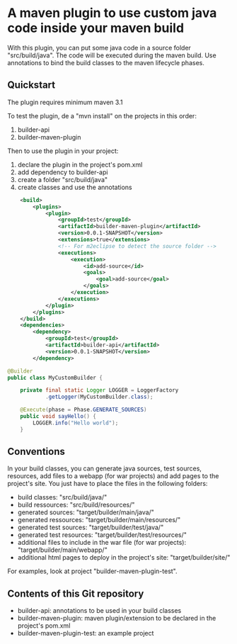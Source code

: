 # A maven plugin to use custom java code inside your maven build

With this plugin, you can put some java code in a source folder "src/build/java". The code will be executed during the maven build. Use annotations to bind the build classes to the maven lifecycle phases.

## Quickstart

The plugin requires minimum maven 3.1 

To test the plugin, de a "mvn install" on the projects in this order:

   1. builder-api
   1. builder-maven-plugin

Then to use the plugin in your project:

   1. declare the plugin in the project's pom.xml
   1. add dependency to builder-api
   1. create a folder "src/build/java"
   1. create classes and use the annotations
   
```xml
	<build>
		<plugins>
			<plugin>
				<groupId>test</groupId>
				<artifactId>builder-maven-plugin</artifactId>
				<version>0.0.1-SNAPSHOT</version>
				<extensions>true</extensions>
				<!-- For m2eclipse to detect the source folder -->
				<executions>
					<execution>
						<id>add-source</id>
						<goals>
							<goal>add-source</goal>
						</goals>
					</execution>
				</executions>
			</plugin>
		</plugins>
	</build>
	<dependencies>
		<dependency>
			<groupId>test</groupId>
			<artifactId>builder-api</artifactId>
			<version>0.0.1-SNAPSHOT</version>
		</dependency>
```

```java
@Builder
public class MyCustomBuilder {

	private final static Logger LOGGER = LoggerFactory
			.getLogger(MyCustomBuilder.class);

	@Execute(phase = Phase.GENERATE_SOURCES)
	public void sayHello() {
		LOGGER.info("Hello world");
	}
```

## Conventions

In your build classes, you can generate java sources, test sources, resources, add files to a webapp (for war projects) and add pages to the project's site. You just have to place the files in the following folders:

   * build classes: "src/build/java/"
   * build ressources: "src/build/resources/"
   * generated sources: "target/builder/main/java/"
   * generated ressources: "target/builder/main/resources/"
   * generated test sources: "target/builder/test/java/"
   * generated test resources: "target/builder/test/resources/"
   * additional files to include in the war file (for war projects): "target/builder/main/webapp/"
   * additional html pages to deploy in the project's site: "target/builder/site/"

For examples, look at project "builder-maven-plugin-test".

## Contents of this Git repository

   * builder-api: annotations to be used in your build classes
   * builder-maven-plugin: maven plugin/extension to be declared in the project's pom.xml
   * builder-maven-plugin-test: an example project
   